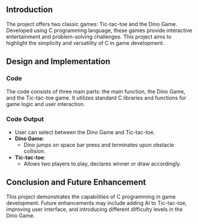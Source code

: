 ## Introduction
The project offers two classic games: Tic-tac-toe and the Dino Game. Developed using C programming language, these games provide interactive entertainment and problem-solving challenges. This project aims to highlight the simplicity and versatility of C in game development.

## Design and Implementation
### Code
The code consists of three main parts: the main function, the Dino Game, and the Tic-tac-toe game. It utilizes standard C libraries and functions for game logic and user interaction.

### Code Output
- User can select between the Dino Game and Tic-tac-toe.
- **Dino Game**:
  - Dino jumps on space bar press and terminates upon obstacle collision.
- **Tic-tac-toe**:
  - Allows two players to play, declares winner or draw accordingly.

## Conclusion and Future Enhancement
This project demonstrates the capabilities of C programming in game development. Future enhancements may include adding AI to Tic-tac-toe, improving user interface, and introducing different difficulty levels in the Dino Game.
